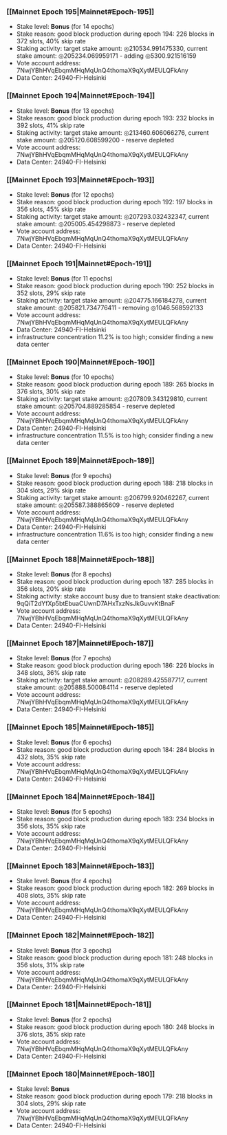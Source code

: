 ### [[Mainnet Epoch 195|Mainnet#Epoch-195]]
* Stake level: **Bonus** (for 14 epochs)
* Stake reason: good block production during epoch 194: 226 blocks in 372 slots, 40% skip rate
* Staking activity: target stake amount: ◎210534.991475330, current stake amount: ◎205234.069959171 - adding ◎5300.921516159
* Vote account address: 7NwjYBhHVqEbqmMHqMqUnQ4thomaX9qXytMEULQFkAny
* Data Center: 24940-FI-Helsinki
### [[Mainnet Epoch 194|Mainnet#Epoch-194]]
* Stake level: **Bonus** (for 13 epochs)
* Stake reason: good block production during epoch 193: 232 blocks in 392 slots, 41% skip rate
* Staking activity: target stake amount: ◎213460.606066276, current stake amount: ◎205120.608599200 - reserve depleted
* Vote account address: 7NwjYBhHVqEbqmMHqMqUnQ4thomaX9qXytMEULQFkAny
* Data Center: 24940-FI-Helsinki
### [[Mainnet Epoch 193|Mainnet#Epoch-193]]
* Stake level: **Bonus** (for 12 epochs)
* Stake reason: good block production during epoch 192: 197 blocks in 356 slots, 45% skip rate
* Staking activity: target stake amount: ◎207293.032432347, current stake amount: ◎205005.454298873 - reserve depleted
* Vote account address: 7NwjYBhHVqEbqmMHqMqUnQ4thomaX9qXytMEULQFkAny
* Data Center: 24940-FI-Helsinki
### [[Mainnet Epoch 191|Mainnet#Epoch-191]]
* Stake level: **Bonus** (for 11 epochs)
* Stake reason: good block production during epoch 190: 252 blocks in 352 slots, 29% skip rate
* Staking activity: target stake amount: ◎204775.166184278, current stake amount: ◎205821.734776411 - removing ◎1046.568592133
* Vote account address: 7NwjYBhHVqEbqmMHqMqUnQ4thomaX9qXytMEULQFkAny
* Data Center: 24940-FI-Helsinki
* infrastructure concentration 11.2% is too high; consider finding a new data center
### [[Mainnet Epoch 190|Mainnet#Epoch-190]]
* Stake level: **Bonus** (for 10 epochs)
* Stake reason: good block production during epoch 189: 265 blocks in 376 slots, 30% skip rate
* Staking activity: target stake amount: ◎207809.343129810, current stake amount: ◎205704.889285854 - reserve depleted
* Vote account address: 7NwjYBhHVqEbqmMHqMqUnQ4thomaX9qXytMEULQFkAny
* Data Center: 24940-FI-Helsinki
* infrastructure concentration 11.5% is too high; consider finding a new data center
### [[Mainnet Epoch 189|Mainnet#Epoch-189]]
* Stake level: **Bonus** (for 9 epochs)
* Stake reason: good block production during epoch 188: 218 blocks in 304 slots, 29% skip rate
* Staking activity: target stake amount: ◎206799.920462267, current stake amount: ◎205587.388865609 - reserve depleted
* Vote account address: 7NwjYBhHVqEbqmMHqMqUnQ4thomaX9qXytMEULQFkAny
* Data Center: 24940-FI-Helsinki
* infrastructure concentration 11.6% is too high; consider finding a new data center
### [[Mainnet Epoch 188|Mainnet#Epoch-188]]
* Stake level: **Bonus** (for 8 epochs)
* Stake reason: good block production during epoch 187: 285 blocks in 356 slots, 20% skip rate
* Staking activity: stake account busy due to transient stake deactivation: 9qQiT2dYfXp5btEbuaCUwnD7AHxTxzNsJkGuvvKtBnaF
* Vote account address: 7NwjYBhHVqEbqmMHqMqUnQ4thomaX9qXytMEULQFkAny
* Data Center: 24940-FI-Helsinki
### [[Mainnet Epoch 187|Mainnet#Epoch-187]]
* Stake level: **Bonus** (for 7 epochs)
* Stake reason: good block production during epoch 186: 226 blocks in 348 slots, 36% skip rate
* Staking activity: target stake amount: ◎208289.425587717, current stake amount: ◎205888.500084114 - reserve depleted
* Vote account address: 7NwjYBhHVqEbqmMHqMqUnQ4thomaX9qXytMEULQFkAny
* Data Center: 24940-FI-Helsinki
### [[Mainnet Epoch 185|Mainnet#Epoch-185]]
* Stake level: **Bonus** (for 6 epochs)
* Stake reason: good block production during epoch 184: 284 blocks in 432 slots, 35% skip rate
* Vote account address: 7NwjYBhHVqEbqmMHqMqUnQ4thomaX9qXytMEULQFkAny
* Data Center: 24940-FI-Helsinki
### [[Mainnet Epoch 184|Mainnet#Epoch-184]]
* Stake level: **Bonus** (for 5 epochs)
* Stake reason: good block production during epoch 183: 234 blocks in 356 slots, 35% skip rate
* Vote account address: 7NwjYBhHVqEbqmMHqMqUnQ4thomaX9qXytMEULQFkAny
* Data Center: 24940-FI-Helsinki
### [[Mainnet Epoch 183|Mainnet#Epoch-183]]
* Stake level: **Bonus** (for 4 epochs)
* Stake reason: good block production during epoch 182: 269 blocks in 408 slots, 35% skip rate
* Vote account address: 7NwjYBhHVqEbqmMHqMqUnQ4thomaX9qXytMEULQFkAny
* Data Center: 24940-FI-Helsinki
### [[Mainnet Epoch 182|Mainnet#Epoch-182]]
* Stake level: **Bonus** (for 3 epochs)
* Stake reason: good block production during epoch 181: 248 blocks in 356 slots, 31% skip rate
* Vote account address: 7NwjYBhHVqEbqmMHqMqUnQ4thomaX9qXytMEULQFkAny
* Data Center: 24940-FI-Helsinki
### [[Mainnet Epoch 181|Mainnet#Epoch-181]]
* Stake level: **Bonus** (for 2 epochs)
* Stake reason: good block production during epoch 180: 248 blocks in 376 slots, 35% skip rate
* Vote account address: 7NwjYBhHVqEbqmMHqMqUnQ4thomaX9qXytMEULQFkAny
* Data Center: 24940-FI-Helsinki
### [[Mainnet Epoch 180|Mainnet#Epoch-180]]
* Stake level: **Bonus**
* Stake reason: good block production during epoch 179: 218 blocks in 304 slots, 29% skip rate
* Vote account address: 7NwjYBhHVqEbqmMHqMqUnQ4thomaX9qXytMEULQFkAny
* Data Center: 24940-FI-Helsinki